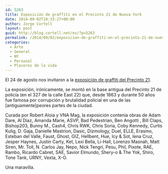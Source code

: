 ```yaml
---
id: 5263
title: Exposición de graffiti en el Precinto 21 de Nueva York
date: 2014-09-02T19:33:27+00:00
author: Jorge Cortell
layout: post
guid: http://blog.cortell.net/es/?p=5263
permalink: /2014/09/02/exposicion-de-graffiti-en-el-precinto-21-de-nueva-york/
categories:
  - Arte
  - General
  - NY
  - Personal
  - Placeres de la vida
---
```

El 24 de agosto nos invitaron a la  <a href="http://www.huffingtonpost.com/jaime-rojo-steven-harrington/21st-precinct-street-art_b_5677064.html" title="http://www.huffingtonpost.com/jaime-rojo-steven-harrington/21st-precinct-street-art_b_5677064.html" target="_blank">exposición de graffiti del Precinto 21</a>. 

La exposición, irónicamente, se montó en la base antigua del Precinto 21 de policía (en el 327 de la calle East 22) que, desde 1863 y durante 50 años fue famosa por corrupción y brutalidad policial en una de las [antiguamente]peores partes de la ciudad.

Curada por Robert Aloia y VNA Mag, la exposición contenía obras de Adam Dare, Al Diaz, Amanda Marie, ASVP, Bad Pedestrian, Ben Angotti , Bill Claps, Bishop203, Bunny M., Cash4, Chris RWK, Chris Soria, Coby Kennedy, Curtis Kulig, D. Gaja, Danielle Mastrion, Dasic, Dizmology, Duel, ELLE, Erasmo, Esteban del Valle, Faust, Ghost, GIZ, Hellbent, Hue, Icy & Sot, Iena Cruz, Jesper Haynes, Justin Carty, Ket, Lexi Bella, Li-Hall, Lorenzo Masnah, Matt Siren, Mr. Toll, N. Carlos Jay, Nepo, Nick Tengri, Pesu, Phil, Pixote, RAE, Rambo, Ricardo Cabret, SAE, Savior Elmundo, Shery-o & The Yok, Shiro, Tone Tank, URNY, Vexta, X-O.

Una maravilla.